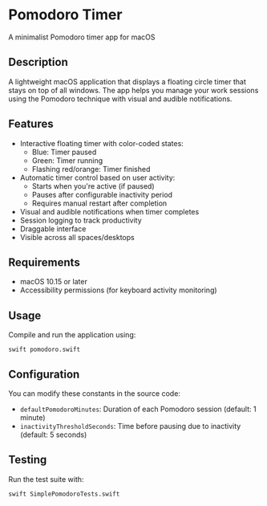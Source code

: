 # Pomodoro Timer
A minimalist Pomodoro timer app for macOS

## Description
A lightweight macOS application that displays a floating circle timer that stays on top of all windows. The app helps you manage your work sessions using the Pomodoro technique with visual and audible notifications.

## Features
- Interactive floating timer with color-coded states:
  - Blue: Timer paused
  - Green: Timer running
  - Flashing red/orange: Timer finished
- Automatic timer control based on user activity:
  - Starts when you're active (if paused)
  - Pauses after configurable inactivity period
  - Requires manual restart after completion
- Visual and audible notifications when timer completes
- Session logging to track productivity
- Draggable interface
- Visible across all spaces/desktops

## Requirements
- macOS 10.15 or later
- Accessibility permissions (for keyboard activity monitoring)

## Usage
Compile and run the application using:
```
swift pomodoro.swift
```

## Configuration
You can modify these constants in the source code:
- `defaultPomodoroMinutes`: Duration of each Pomodoro session (default: 1 minute)
- `inactivityThresholdSeconds`: Time before pausing due to inactivity (default: 5 seconds)

## Testing
Run the test suite with:
```
swift SimplePomodoroTests.swift
```
